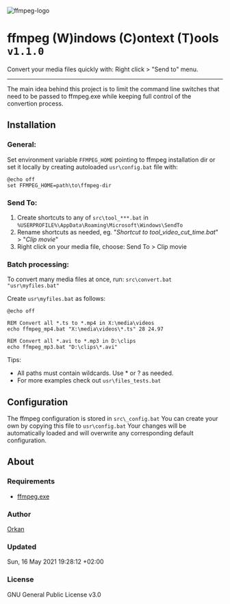 ![ffmpeg-logo](https://user-images.githubusercontent.com/129182/109426413-f506b680-79ed-11eb-9792-c09119ed708a.jpg)

# ffmpeg (W)indows (C)ontext (T)ools `v1.1.0`
Convert your media files quickly with: Right click > "Send to" menu.

---

The main idea behind this project is to limit the command line switches that need to be passed to ffmpeg.exe while keeping full control of the convertion process.

## Installation

### General:
Set environment variable `FFMPEG_HOME` pointing to ffmpeg installation dir or set it locally by creating autoloaded `usr\config.bat` file with:
```batch
@echo off
set FFMPEG_HOME=path\to\ffmpeg-dir
```

### Send To:
1. Create shortcuts to any of `src\tool_***.bat` in `%USERPROFILE%\AppData\Roaming\Microsoft\Windows\SendTo`
1. Rename shortcuts as needed, eg. "*Shortcut to tool_video_cut_time.bat*" > "_Clip movie_"
1. Right click on your media file, choose: Send To > Clip movie

### Batch processing:
To convert many media files at once, run: `src\convert.bat "usr\myfiles.bat"`

Create `usr\myfiles.bat` as follows: 
```batch
@echo off

REM Convert all *.ts to *.mp4 in X:\media\videos
echo ffmpeg_mp4.bat "X:\media\videos\*.ts" 28 24.97

REM Convert all *.avi to *.mp3 in D:\clips
echo ffmpeg_mp3.bat "D:\clips\*.avi"
```
Tips:
* All paths must contain wildcards. Use * or ? as needed.
* For more examples check out `usr\files_tests.bat`

## Configuration
The ffmpeg configuration is stored in `src\_config.bat` You can create your own by copying this file to `usr\config.bat` Your changes will be automatically loaded and will overwrite any corresponding default configuration.

## About
### Requirements
* [ffmpeg.exe](https://ffmpeg.org/)

### Author
[Orkan](https://github.com/orkan)

### Updated
Sun, 16 May 2021 19:28:12 +02:00

### License
GNU General Public License v3.0
